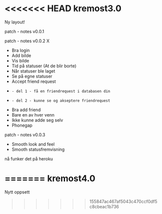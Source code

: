<<<<<<< HEAD
kremost3.0
==========
Ny layout!

patch - notes v0.0.1


patch - notes v0.0.2 X
 - Bra login
 - Add bilde
 - Vis bilde
 - Tid på statuser (At de blir borte)
 - Når statuser ble laget
 - Se på egne statuser
 - Accept friend request
 -     - del 1 - få en friendrequest i databasen din 
 -     - del 2 - kunne se og akseptere friendrequest
 - Bra add friend
 - Bare en av hver venn
 - Ikke kunne adde seg selv
 - Phonegap



patch - notes v0.0.3
  - Smooth look and feel
  - Smooth statusfremvisning




nå funker det på heroku

=======
kremost4.0
==========

Nytt oppsett
>>>>>>> 155847ac467af5043c470ccf0df5c8cbeac1b736
